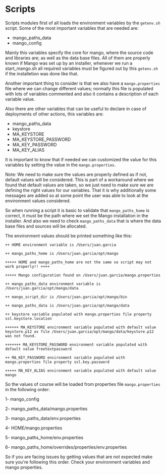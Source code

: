 Scripts
==========

Scripts modules first of all loads the environment variables by the `getenv.sh` script. Some of the most important variables that are needed are:

- mango_paths_data
- mango_config

Mainly this variables specify the core for mango, where the source code and libraries are; as well as the data base files. All of them are properly known if Mango was set up by an installer, whenever we run a start_mango.sh all required variables must be figured out by this `getenv.sh` if the installetion was done like that.

Another important thing to consider is that we also have a `mango.properties` file where we can change different values; normally this file is populated with lots of variables commented and also it contains a description of each variable value.

Also there are other variables that can be useful to declare in case of deployments of other actions, this variables are:

- mango_paths_data
- keystore
- MA_KEYSTORE
- MA_KEYSTORE_PASSWORD
- MA_KEY_PASSWORD
- MA_KEY_ALIAS

It is important to know that if needed we can customized the value for this variables by setting the value in the `mango.properties`.

Note: We need to make sure the values are properly defined as if not, default values will be considered. This is part of a workaround where we found that default values are taken, so we just need to make sure we are defining the right values for our variables. That it is why additionally some messages are added so at some point the user was able to look at the environment values considered. 

So when running a script it is basic to validate that `mango_paths_home` is correct, it must be the path where we set the Mango installation in the installer. And also we need to check `mango_paths_data` that is where the data base files and sources will be allocated.

The environment values should be printed something like this:



`++ HOME environment variable is /Users/juan.garcia`

`++ mango_paths_home is /Users/juan.garcia/opt/mango`

`+++++ HOME and mango_paths_home are not the same so script may not work properly!! ++++`

`+++++ Mango configuration found on /Users/juan.garcia/mango.properties`

`++ mango_paths_data environment variable is /Users/juan.garcia/opt/mango/data`

`++ mango_script_dir is /Users/juan.garcia/opt/mango/bin`

`++ mango_paths_data is /Users/juan.garcia/opt/mango/data`

`++ keystore variable populated with mango.properties file property ssl.keystore.location`

`++++++ MA_KEYSTORE environment variable populated with default value keystore.p12 as file /Users/juan.garcia/opt/mango/data/keystore.p12 was not found.`

`+++++++ MA_KEYSTORE_PASSWORD environment variable populated with default value freetextpassword`

`++ MA_KEY_PASSWORD environment variable populated with mango.properties file property ssl.key.password`

`+++++ MA_KEY_ALIAS environment variable populated with default value mango`

So the values of course will be loaded from properties file `mango.properties` in the following order:

1- mango_config

2- mango_paths_data/mango.properties

3- mango_paths_data/env.properties

4- HOME/mango.properties

5- mango_paths_home/env.properties

6- mango_paths_home/overrides/properties/env.properties

So if you are facing issues by getting values that are not expected make sure you're following this order. Check your environment variables and mango properties.
 

